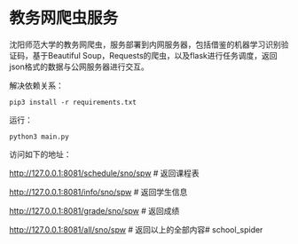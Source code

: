 # 教务网爬虫服务

沈阳师范大学的教务网爬虫，服务部署到内网服务器，包括借鉴的机器学习识别验证码，基于Beautiful Soup，Requests的爬虫，以及flask进行任务调度，返回json格式的数据与公网服务器进行交互。

解决依赖关系：

```
pip3 install -r requirements.txt
```

运行：

```
python3 main.py
```

访问如下的地址：

http://127.0.0.1:8081/schedule/sno/spw	# 返回课程表

http://127.0.0.1:8081/info/sno/spw	# 返回学生信息

http://127.0.0.1:8081/grade/sno/spw	# 返回成绩

http://127.0.0.1:8081/all/sno/spw	# 返回以上的全部内容# school_spider
